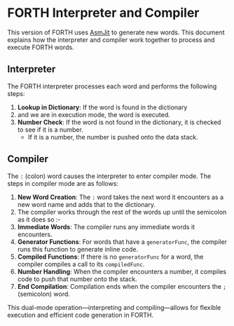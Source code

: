 # FORTH Interpreter and Compiler

This version of FORTH uses [AsmJit](https://github.com/asmjit/asmjit) to generate new words. 
This document explains how the interpreter and compiler work together to process and execute FORTH words.

## Interpreter

The FORTH interpreter processes each word and performs the following steps:

1. **Lookup in Dictionary**: If the word is found in the dictionary 
2. and we are in execution mode, the word is executed.
2. **Number Check**: If the word is not found in the dictionary, it is checked to see if it is a number.
    - If it is a number, the number is pushed onto the data stack.

## Compiler

The `:` (colon) word causes the interpreter to enter compiler mode. The steps in compiler mode are as follows:

1. **New Word Creation**: The `:` word takes the next word it encounters as a new word name and adds that to the dictionary.
2. The compiler works through the rest of the words up until the semicolon as it does so :-
3. **Immediate Words**: The compiler runs any immediate words it encounters.
3. **Generator Functions**: For words that have a `generatorFunc`, the compiler runs this function to generate inline code.
4. **Compiled Functions**: If there is no `generatorFunc` for a word, the compiler compiles a call to its `compiledFunc`.
5. **Number Handling**: When the compiler encounters a number, it compiles code to push that number onto the stack.
6. **End Compilation**: Compilation ends when the compiler encounters the `;` (semicolon) word.

This dual-mode operation—interpreting and compiling—allows for flexible execution and 
efficient code generation in FORTH.
